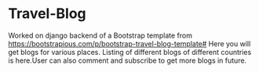 # Travel-Blog
Worked on django backend of a Bootstrap template from https://bootstrapious.com/p/bootstrap-travel-blog-template#
Here you will get blogs for various places. Listing of different blogs of different countries is here.User can also comment and subscribe to get more blogs in future.

